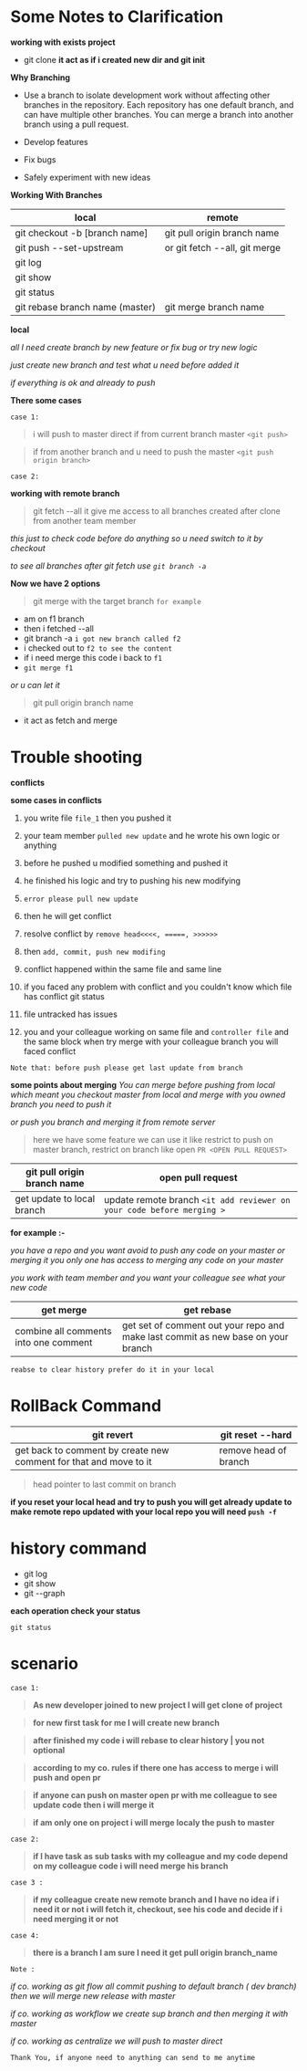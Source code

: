 # Some Notes to Clarification

__working with exists project__
- git clone __it act as if i created new dir and git init__


__Why Branching__

- Use a branch to isolate development work without affecting other branches in the repository. Each repository has one default branch, and can have multiple other branches. You can merge a branch into another branch using a pull request.

- Develop features
- Fix bugs
- Safely experiment with new ideas

__Working With Branches__


|local  |remote   |
|---    |---      |
|    git checkout -b [branch name] | git pull origin branch name  |
|    git push --set-upstream       |  or git fetch --all, git merge|
|    git log                        |                               |                          
|    git show                      |                                |
|    git status                    |                               |
|    git rebase branch name (master) |   git merge branch name


**local**

_all I need create branch by new feature or fix bug or try new logic_

_just create new branch and test what u need before added it_

_if everything is ok and already to push_

****There some cases****

`case 1:`
> i will push to master direct
if from current branch master `<git push>`

>if from another branch and u need to push the master `<git push origin branch>`

`case 2:`

**working with remote branch**

> git fetch --all it give me access to all branches created after clone from
another team member

_this just to check code before do anything so u need switch to it by checkout_

_to see all branches after git fetch use `git branch -a`_

****Now we have 2 options****

> git merge with the target branch
`for example`

- am on f1 branch
- then i fetched --all
- git branch -a `i got new branch called f2`
- i checked out to `f2 to see the content`
- if i need merge this code i back to `f1`
- `git merge f1`

_or u can let it_

>git pull origin branch name
- it act as fetch and merge

# Trouble shooting

**conflicts**

****some cases in conflicts****
1. you write file `file_1` then you pushed it
1. your team member `pulled new update` and he wrote his own logic or anything
1. before he pushed u modified something and pushed it
1. he finished his logic and try to pushing his new modifying
1. `error please pull new update`
1. then he will get conflict
1. resolve conflict by `remove head<<<<, =====, >>>>>>`
1. then `add, commit, push new modifing`
1. conflict happened within the same file and same line
1. if you faced any problem with conflict and you couldn't know which file has conflict git status
1. file untracked has issues

1. you and your colleague working on same file and `controller file` and the same block
when try merge with your colleague branch you will faced conflict


`Note that: before push please get last update from branch`

__some points about merging__
_You can merge before pushing from local
which meant you checkout master from local and merge with you owned branch you need to push it_

_or push you branch and merging it from remote server_

>here we have some feature we can use it like restrict to push on master branch, restrict on branch like open `PR <OPEN PULL REQUEST>`

|git pull origin branch name |open pull request |
|---|---|
|get update to local branch| update remote branch `<it add reviewer on your code before merging >`|

**for example :-**

_you have a repo and you want avoid to push any code on your master or merging it you only one has access to merging any code on your master_

_you work with team member and you want your colleague see what your new code_


|get merge | get rebase|
|---|---|
|combine all comments into one comment| get set of comment out your repo and make last commit as new base on your branch|

`reabse to clear history prefer do it in your local`

# RollBack Command

|git revert| git reset --hard|
|---|---|
| get back to comment by create new comment for that and move to it |  remove head of branch|

> head pointer to last commit on branch

__if you reset your local head and try to push you will get already update to make remote repo updated with your local repo you will need `push -f`__


# history command

- git log
- git show
- git --graph

****each operation check your status****

`git status`






# __scenario__
`case 1:`
> __As new developer joined to new project I will get clone of project__

> __for new first task for me I will create new branch__

> __after finished my code i will rebase to clear history | you not optional__


>__according to my co. rules if there one has access to merge i will push and open pr__

>__if anyone can push on master open pr with me colleague to see update code then i will merge it__

> __if am only one on project i will merge localy the push to master__

`case 2:`
> __if I have task as sub tasks with my colleague and my code depend on my colleague code i will need merge his branch__

`case 3 :`
 >__if my colleague create new remote branch and I have no idea if i need it or not
 i will fetch it, checkout, see his code and decide if i need merging it or not__

 `case 4:`
 > __there is a branch I am sure I need it get pull origin branch_name__

 `Note :`


 _if co. working as git flow all commit pushing to default branch ( dev branch)
 then we will merge new release with master_

 _if co. working as workflow we create sup branch and then merging it with master_

 _if co. working as centralize we will push to master direct_


`Thank You, if anyone need to anything can send to me anytime`
